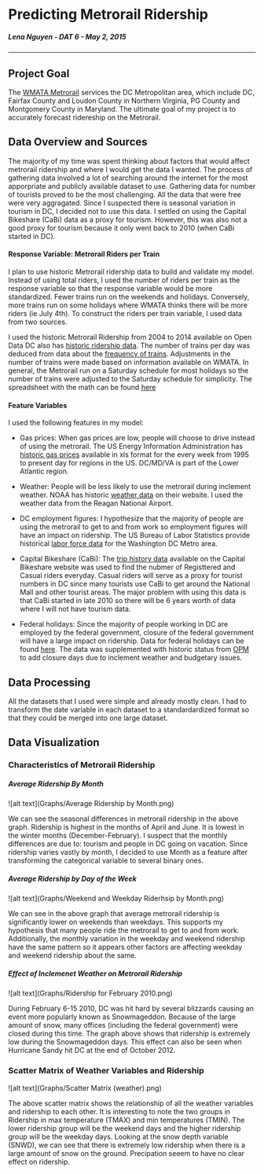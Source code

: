 # Predicting Metrorail Ridership
##### Lena Nguyen - DAT 6 - May 2, 2015
---
## Project Goal
The [WMATA Metrorail](http://www.wmata.com) services the DC Metropolitan area, which include DC, Fairfax County and Loudon County in Northern Virginia, PG County and Montgomery County in Maryland. The ultimate goal of my project is to accurately forecast ridereship on the Metrorail.

## Data Overview and Sources
The majority of my time was spent thinking about factors that would affect metrorail ridership and where I would get the data I wanted. The process of gathering data involved a lot of searching around the internet for the most apporpriate and publicly available dataset to use. Gathering data for number of tourists proved to be the most challenging. All the data that were free were very aggragated. Since I suspected there is seasonal variation in tourism in DC, I decided not to use this data. I settled on using the Capital Bikeshare (CaBi) data as a proxy for tourism. However, this was also not a good proxy for tourism because it only went back to 2010 (when CaBi started in DC). 

#### Response Variable: Metrorail Riders per Train
I plan to use historic Metrorail ridership data to build and validate my model. Instead of using total riders, I used the number of riders per train as the response variable so that the response variable would be more standardized. Fewer trains run on the weekends and holidays. Conversely, more trains run on some holidays where WMATA thinks there will be more riders (ie July 4th). To construct the riders per train variable, I used data from two sources. 

I used the historic Metrorail Ridership from 2004 to 2014 available on Open Data DC also has [historic ridership data](http://www.opendatadc.org/dataset/wmata-metrorail-ridership-by-date). The number of trains per day was deduced from data about the [frequency of trains](http://www.wmata.com/rail/frequency.cfm). Adjustments in the number of trains were made based on information available on WMATA. In general, the Metrorail run on a Saturday schedule for most holidays so the number of trains were adjusted to the Saturday schedule for simplicity. The spreadsheet with the math can be found [here](http://www.wmata.com/rail/frequency.cfm)

#### Feature Variables
I used the following features in my model:
* Gas prices: When gas prices are low, people will choose to drive instead of using the metrorail. The US Energy Information Administration has [historic gas prices](http://www.eia.gov/dnav/pet/hist/LeafHandler.ashx?n=PET&s=EMM_EPMRR_PTE_R1Z_DPG&f=W) available in xls format for the every week from 1995 to present day for regions in the US. DC/MD/VA is part of the Lower Atlantic region.

* Weather: People will be less likely to use the metrorail during inclement weather. NOAA has historic [weather data](http://www.ncdc.noaa.gov/cdo-web/datatools) on their website. I used the weather data from the Reagan National Airport.

* DC employment figures: I hypothesize that the majority of people are using the metrorail to get to and from work so employment figures will have an impact on ridership. The US Bureau of Labor Statistics provide historical [labor force data](http://www.bls.gov/eag/eag.dc_washington_md.htm) for the Washington DC Metro area. 

* Capital Bikeshare (CaBi): The [trip history data](https://www.capitalbikeshare.com/trip-history-data) available on the Capital Bikeshare website was used to find the nubmer of Registtered and Casual riders everyday. Casual riders will serve as a proxy for tourist numbers in DC since many tourists use CaBi to get around the National Mall and other tourist areas. The major problem with using this data is that CaBi started in late 2010 so there will be 6 years worth of data where I will not have tourism data. 

* Federal holidays: Since the majority of people working in DC are employed by the federal government, closure of the federal government will have a large impact on ridership. Data for federal holidays can be found [here](https://catalog.data.gov/dataset/federal-holidays). The data was supplemented with historic status from [OPM](http://www.opm.gov/policy-data-oversight/snow-dismissal-procedures/status-archives/) to add closure days due to inclement weather and budgetary issues.

## Data Processing
All the datasets that I used were simple and already mostly clean.  I had to transform the date variable in each dataset to a standardardized format so that they could be merged into one large dataset. 

## Data Visualization
### Characteristics of Metrorail Ridership
##### Average Ridership By Month
![alt text](Graphs/Average Ridership by Month.png)

We can see the seasonal differences in metrorail ridership in the above graph. Ridership is highest in the months of April and June. It is lowest in the winter months (December-February). I suspect that the monthly differences are due to: tourism and people in DC going on vacation. Since ridership varies vastly by month, I decided to use Month as a feature after transforming the categorical variable to several binary ones. 

##### Average Ridership by Day of the Week
![alt text](Graphs/Weekend and Weekday Riderhsip by Month.png)

We can see in the above graph that average metrorail ridership is significantly lower on weekends than weekdays. This supports my hypothesis that many people ride the metrorail to get to and from work. Additionally, the monthly variation in the weekday and weekend ridership have the same pattern so it appears other factors are affecting weekday and weekend ridership about the same. 

##### Effect of Inclemenet Weather on Metrorail Ridership
![alt text](Graphs/Ridership for February 2010.png)

During February 6-15 2010, DC was hit hard by several blizzards causing an event more popularly known as Snowmageddon. Because of the large amount of snow, many offices (including the federal government) were closed during this time. The graph above shows that ridership is extremely low during the Snowmageddon days. This effect can also be seen when Hurricane Sandy hit DC at the end of October 2012. 

### Scatter Matrix of Weather Variables and Ridership
![alt text](Graphs/Scatter Matrix (weather).png)

The above scatter matrix shows the relationship of all the weather variables and ridership to each other. It is interesting to note the two groups in Ridership in max temperature (TMAX) and min temperatures (TMIN). The lower ridership group will be the weekend days and the higher ridership group will be the weekday days. Looking at the snow depth variable (SNWD), we can see that there is extremely low ridership when there is a large amount of snow on the ground. Precipation seeem to have no clear effect on ridership.
